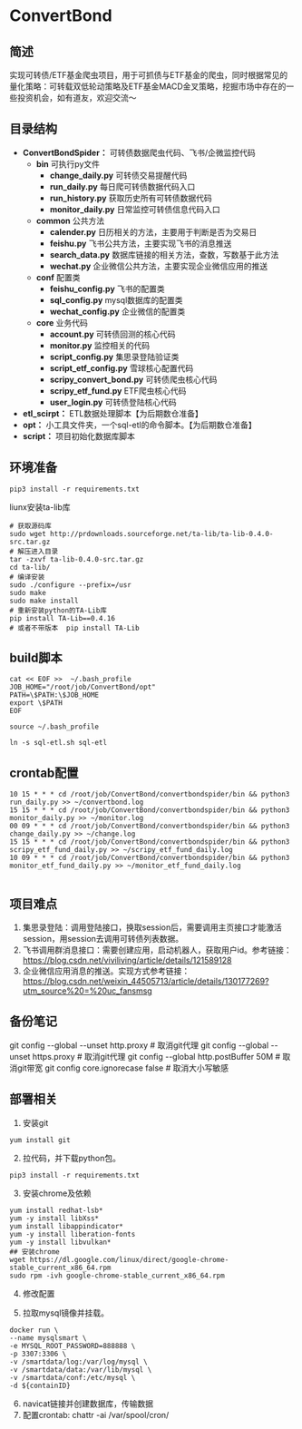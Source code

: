 # ConvertBond
## 简述
实现可转债/ETF基金爬虫项目，用于可抓债与ETF基金的爬虫，同时根据常见的量化策略：可转载双低轮动策略及ETF基金MACD金叉策略，挖掘市场中存在的一些投资机会，如有道友，欢迎交流～


## 目录结构
- **ConvertBondSpider：** 可转债数据爬虫代码、飞书/企微监控代码
  - **bin** 可执行py文件
    - **change_daily.py** 可转债交易提醒代码
    - **run_daily.py** 每日爬可转债数据代码入口
    - **run_history.py** 获取历史所有可转债数据代码
    - **monitor_daily.py** 日常监控可转债信息代码入口
  - **common** 公共方法
    - **calender.py** 日历相关的方法，主要用于判断是否为交易日
    - **feishu.py** 飞书公共方法，主要实现飞书的消息推送
    - **search_data.py** 数据库链接的相关方法，查数，写数基于此方法
    - **wechat.py** 企业微信公共方法，主要实现企业微信应用的推送
  - **conf** 配置类
    - **feishu_config.py** 飞书的配置类
    - **sql_config.py** mysql数据库的配置类
    - **wechat_config.py** 企业微信的配置类
  - **core** 业务代码
    - **account.py** 可转债回测的核心代码
    - **monitor.py** 监控相关的代码
    - **script_config.py** 集思录登陆验证类
    - **script_etf_config.py** 雪球核心配置代码
    - **scripy_convert_bond.py** 可转债爬虫核心代码
    - **scripy_etf_fund.py** ETF爬虫核心代码
    - **user_login.py** 可转债登陆核心代码
- **etl_scirpt：** ETL数据处理脚本【为后期数仓准备】
- **opt：** 小工具文件夹，一个sql-etl的命令脚本。【为后期数仓准备】
- **script：** 项目初始化数据库脚本

## 环境准备
```shell
pip3 install -r requirements.txt
```
liunx安装ta-lib库
```shell
# 获取源码库
sudo wget http://prdownloads.sourceforge.net/ta-lib/ta-lib-0.4.0-src.tar.gz
# 解压进入目录
tar -zxvf ta-lib-0.4.0-src.tar.gz
cd ta-lib/
# 编译安装
sudo ./configure --prefix=/usr  
sudo make
sudo make install
# 重新安装python的TA-Lib库
pip install TA-Lib==0.4.16
# 或者不带版本  pip install TA-Lib
```


## build脚本
```shell
cat << EOF >>  ~/.bash_profile
JOB_HOME="/root/job/ConvertBond/opt"
PATH=\$PATH:\$JOB_HOME
export \$PATH
EOF

source ~/.bash_profile

ln -s sql-etl.sh sql-etl
```

## crontab配置
```shell
10 15 * * * cd /root/job/ConvertBond/convertbondspider/bin && python3 run_daily.py >> ~/convertbond.log
15 15 * * * cd /root/job/ConvertBond/convertbondspider/bin && python3 monitor_daily.py >> ~/monitor.log 
00 09 * * * cd /root/job/ConvertBond/convertbondspider/bin && python3 change_daily.py >> ~/change.log 
15 15 * * * cd /root/job/ConvertBond/convertbondspider/bin && python3 scripy_etf_fund_daily.py >> ~/scripy_etf_fund_daily.log 
10 09 * * * cd /root/job/ConvertBond/convertbondspider/bin && python3 monitor_etf_fund_daily.py >> ~/monitor_etf_fund_daily.log 


```

## 项目难点
1. 集思录登陆：调用登陆接口，换取session后，需要调用主页接口才能激活session，用session去调用可转债列表数据。
2. 飞书调用群消息接口：需要创建应用，启动机器人，获取用户id。参考链接：https://blog.csdn.net/viviliving/article/details/121589128
3. 企业微信应用消息的推送。实现方式参考链接：https://blog.csdn.net/weixin_44505713/article/details/130177269?utm_source%20=%20uc_fansmsg

## 备份笔记
git config --global --unset http.proxy # 取消git代理
git config --global --unset https.proxy # 取消git代理
git config --global http.postBuffer 50M # 取消git带宽
git config core.ignorecase false # 取消大小写敏感



## 部署相关
1. 安装git
```
yum install git
```
2. 拉代码，并下载python包。
```
pip3 install -r requirements.txt
```
3. 安装chrome及依赖
``` shell
yum install redhat-lsb*
yum -y install libXss*
yum install libappindicator*
yum -y install liberation-fonts
yum -y install libvulkan*
## 安装chrome
wget https://dl.google.com/linux/direct/google-chrome-stable_current_x86_64.rpm
sudo rpm -ivh google-chrome-stable_current_x86_64.rpm
```
4. 修改配置


5. 拉取mysql镜像并挂载。
```shell
docker run \
--name mysqlsmart \
-e MYSQL_ROOT_PASSWORD=888888 \
-p 3307:3306 \
-v /smartdata/log:/var/log/mysql \
-v /smartdata/data:/var/lib/mysql \
-v /smartdata/conf:/etc/mysql \
-d ${containID}
```
6. navicat链接并创建数据库，传输数据
7. 配置crontab: chattr -ai /var/spool/cron/



